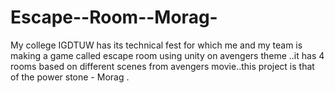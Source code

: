 # Escape--Room--Morag- 
 My college IGDTUW has its technical fest for which me and my team is making a game called escape room using unity on avengers theme ..it has 4 rooms based on different scenes from avengers movie..this project is that of the power stone - Morag .
 

